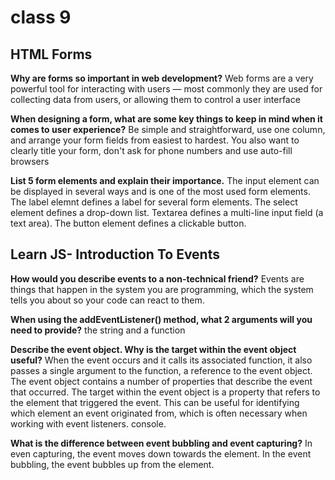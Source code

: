 # class 9

## HTML Forms

**Why are forms so important in web development?**
Web forms are a very powerful tool for interacting with users — most commonly they are used for collecting data from users, or allowing them to control a user interface

**When designing a form, what are some key things to keep in mind when it comes to user experience?**
Be simple and straightforward, use one column, and arrange your form fields from easiest to hardest. You also want to clearly title your form, don't ask for phone numbers and use auto-fill browsers

**List 5 form elements and explain their importance.**
The input element can be displayed in several ways and is one of the most used form elements. The label elemnt defines a label for several form elements. The select element defines a drop-down list. Textarea defines a multi-line input field (a text area). The button element defines a clickable button.

## Learn JS- Introduction To Events

**How would you describe events to a non-technical friend?**
Events are things that happen in the system you are programming, which the system tells you about so your code can react to them.

**When using the addEventListener() method, what 2 arguments will you need to provide?**
the string and a function

**Describe the event object. Why is the target within the event object useful?**
When the event occurs and it calls its associated function, it also passes a single argument to the function, a reference to the event object. The event object contains a number of properties that describe the event that occurred. The target within the event object is a property that refers to the element that triggered the event. This can be useful for identifying which element an event originated from, which is often necessary when working with event listeners. console.

**What is the difference between event bubbling and event capturing?**
In even capturing, the event moves down towards the element. In the event bubbling, the event bubbles up from the element.
